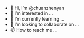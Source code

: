 - 👋 Hi, I’m @chuanzhenyan
- 👀 I’m interested in ...
- 🌱 I’m currently learning ...
- 💞️ I’m looking to collaborate on ...
- 📫 How to reach me ...

<!---
chuanzhenyan/chuanzhenyan is a ✨ special ✨ repository because its `README.md` (this file) appears on your GitHub profile.
You can click the Preview link to take a look at your changes.
--->
